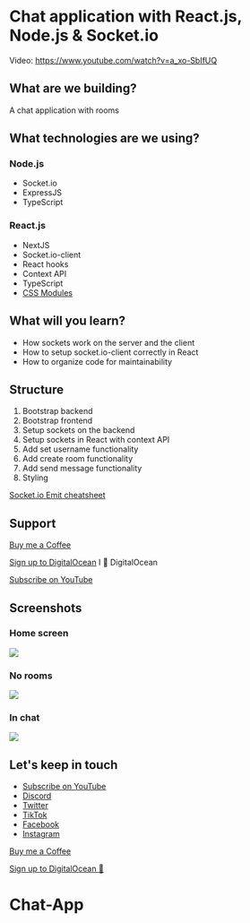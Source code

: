 # Chat application with React.js, Node.js & Socket.io

Video: https://www.youtube.com/watch?v=a_xo-SbIfUQ

## What are we building?
A chat application with rooms

## What technologies are we using?
### Node.js
- Socket.io
- ExpressJS
- TypeScript

### React.js
- NextJS
- Socket.io-client
- React hooks
- Context API
- TypeScript
- [CSS Modules](https://nextjs.org/docs/basic-features/built-in-css-support#adding-component-level-css)

## What will you learn?
- How sockets work on the server and the client
- How to setup socket.io-client correctly in React
- How to organize code for maintainability

## Structure
1. Bootstrap backend
2. Bootstrap frontend
3. Setup sockets on the backend
4. Setup sockets in React with context API
5. Add set username functionality
6. Add create room functionality
7. Add send message functionality
8. Styling

[Socket.io Emit cheatsheet](https://socket.io/docs/v3/emit-cheatsheet/index.html)

## Support
[Buy me a Coffee](https://www.buymeacoffee.com/tomn)

[Sign up to DigitalOcean](https://m.do.co/c/1b74cb8c56f4) I 💖 DigitalOcean

[Subscribe on YouTube](https://www.youtube.com/channel/UClEEzwG7Tl3-8eY11Qytsog)

## Screenshots
### Home screen
![](./screenshots/1.png)
### No rooms
![](./screenshots/2.png)
### In chat
![](./screenshots/3.png)


## Let's keep in touch
- [Subscribe on YouTube](https://www.youtube.com/TomDoesTech)
- [Discord](https://discord.gg/4ae2Esm6P7)
- [Twitter](https://twitter.com/tomdoes_tech)
- [TikTok](https://www.tiktok.com/@tomdoestech)
- [Facebook](https://www.facebook.com/tomdoestech)
- [Instagram](https://www.instagram.com/tomdoestech)

[Buy me a Coffee](https://www.buymeacoffee.com/tomn)

[Sign up to DigitalOcean 💖](https://m.do.co/c/1b74cb8c56f4)
# Chat-App
